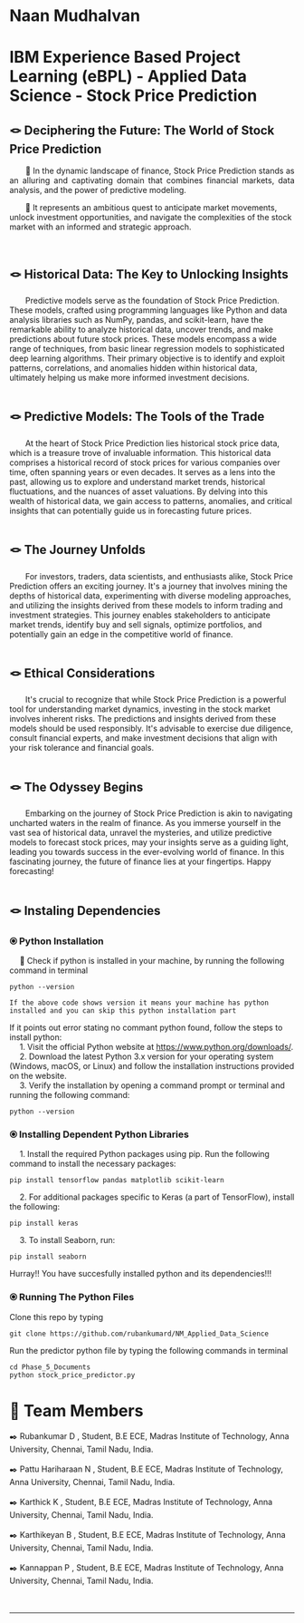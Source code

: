 
# Naan Mudhalvan 

# IBM Experience Based Project Learning (eBPL) - Applied Data Science - Stock Price Prediction

## 🪢 Deciphering the Future: The World of Stock Price Prediction  

<p  style="text-align: justify;">
  &emsp;&emsp;🔹 In the dynamic landscape of finance, Stock Price Prediction stands as an alluring and captivating domain that combines financial markets, data analysis, and the power of predictive modeling.</p><p>
  &emsp;&emsp;🔹  It represents an ambitious quest to anticipate market movements, unlock investment opportunities, and navigate the complexities of the stock market with an informed and strategic approach.
</p>
</br>

## 🪢 Historical Data: The Key to Unlocking Insights

<div>
  &emsp;&emsp;Predictive models serve as the foundation of Stock Price Prediction. These models, crafted using programming languages like Python and data analysis libraries such as NumPy, pandas, and scikit-learn, have the remarkable ability to analyze historical data, uncover trends, and make predictions about future stock prices. These models encompass a wide range of techniques, from basic linear regression models to sophisticated deep learning algorithms. Their primary objective is to identify and exploit patterns, correlations, and anomalies hidden within historical data, ultimately helping us make more informed investment decisions.
</div>

</br>

## 🪢 Predictive Models: The Tools of the Trade

<div>
  &emsp;&emsp;At the heart of Stock Price Prediction lies historical stock price data, which is a treasure trove of invaluable information. This historical data comprises a historical record of stock prices for various companies over time, often spanning years or even decades. It serves as a lens into the past, allowing us to explore and understand market trends, historical fluctuations, and the nuances of asset valuations. By delving into this wealth of historical data, we gain access to patterns, anomalies, and critical insights that can potentially guide us in forecasting future prices.
</div>

</br>


## 🪢 The Journey Unfolds

<div>
  &emsp;&emsp;For investors, traders, data scientists, and enthusiasts alike, Stock Price Prediction offers an exciting journey. It's a journey that involves mining the depths of historical data, experimenting with diverse modeling approaches, and utilizing the insights derived from these models to inform trading and investment strategies. This journey enables stakeholders to anticipate market trends, identify buy and sell signals, optimize portfolios, and potentially gain an edge in the competitive world of finance.
</div>

</br>

## 🪢 Ethical Considerations

<div>
  &emsp;&emsp;It's crucial to recognize that while Stock Price Prediction is a powerful tool for understanding market dynamics, investing in the stock market involves inherent risks. The predictions and insights derived from these models should be used responsibly. It's advisable to exercise due diligence, consult financial experts, and make investment decisions that align with your risk tolerance and financial goals.
</div>

</br>

## 🪢 The Odyssey Begins

<div>
  &emsp;&emsp;Embarking on the journey of Stock Price Prediction is akin to navigating uncharted waters in the realm of finance. As you immerse yourself in the vast sea of historical data, unravel the mysteries, and utilize predictive models to forecast stock prices, may your insights serve as a guiding light, leading you towards success in the ever-evolving world of finance. In this fascinating journey, the future of finance lies at your fingertips. Happy forecasting!
</div>

</br>

## 🪢 Instaling Dependencies

### ⦿ Python Installation

&emsp; 🔹 Check if python is installed in your machine, by running the following command in terminal

	python --version

 `If the above code shows version it means your machine has python installed and you can skip this python installation part`
 
 If it points out error stating no commant python found, follow the steps to install python: <br>
&emsp; 1. Visit the official Python website at https://www.python.org/downloads/. <br>
&emsp; 2. Download the latest Python 3.x version for your operating system (Windows, macOS, or Linux) and follow the installation instructions provided on the website. <br>
&emsp; 3. Verify the installation by opening a command prompt or terminal and running the following command: <br>

	python --version



### ⦿ Installing Dependent Python Libraries

&emsp; 1. Install the required Python packages using pip. Run the following command to install the necessary packages: <br>

	pip install tensorflow pandas matplotlib scikit-learn

&emsp; 2. For additional packages specific to Keras (a part of TensorFlow), install the following: <br>

	pip install keras

&emsp; 3. To install Seaborn, run:

	pip install seaborn

Hurray!! You have succesfully installed python and its dependencies!!!

### ⦿ Running The Python Files

Clone this repo by typing

	git clone https://github.com/rubankumard/NM_Applied_Data_Science

 Run the predictor python file by typing the following commands in terminal

 	cd Phase_5_Documents
  	python stock_price_predictor.py


   
 # 📜 Team Members
 
  ✒️ Rubankumar D , Student, B.E ECE, Madras Institute of Technology, Anna University, Chennai, Tamil Nadu, India. </br></br>
  ✒️ Pattu Hariharaan N , Student, B.E ECE, Madras Institute of Technology, Anna University, Chennai, Tamil Nadu, India. </br></br>
  ✒️ Karthick K , Student, B.E ECE, Madras Institute of Technology, Anna University, Chennai, Tamil Nadu, India. </br></br>
  ✒️ Karthikeyan B , Student, B.E ECE, Madras Institute of Technology, Anna University, Chennai, Tamil Nadu, India. </br></br>
  ✒️ Kannappan P , Student, B.E ECE, Madras Institute of Technology, Anna University, Chennai, Tamil Nadu, India. </br></br>
  </br>

 

---
